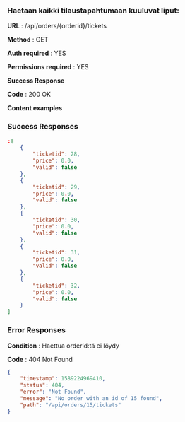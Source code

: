 ### Haetaan kaikki tilaustapahtumaan kuuluvat liput:

**URL** : /api/orders/{orderid}/tickets

**Method** : GET

**Auth required** : YES

**Permissions required** : YES

**Success Response**

**Code** : 200 OK

**Content examples**

### Success Responses

```json
:[
    {
        "ticketid": 28,
        "price": 0.0,
        "valid": false
    },
    {
        "ticketid": 29,
        "price": 0.0,
        "valid": false
    },
    {
        "ticketid": 30,
        "price": 0.0,
        "valid": false
    },
    {
        "ticketid": 31,
        "price": 0.0,
        "valid": false
    },
    {
        "ticketid": 32,
        "price": 0.0,
        "valid": false
    }
]
```
### Error Responses

**Condition** : Haettua orderid:tä ei löydy

**Code** : 404 Not Found



```json
{
    "timestamp": 1589224969410,
    "status": 404,
    "error": "Not Found",
    "message": "No order with an id of 15 found",
    "path": "/api/orders/15/tickets"
}
```
